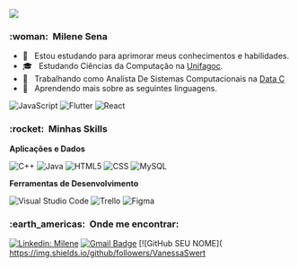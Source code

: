 ![](https://komarev.com/ghpvc/?username=VanessaSwerts&color=006bed)

<h3> :woman: &nbsp;Milene Sena </h3>

- 🤔 &nbsp; Estou estudando para aprimorar meus conhecimentos e habilidades.
- 🎓 &nbsp; Estudando Ciências da Computação na <a href="https://unifagoc.edu.br/">Unifagoc</a>.
- 💼 &nbsp; Trabalhando como Analista De Sistemas Computacionais na <a href="https://site.datac.com.br/">Data C</a>
- 🌱 &nbsp; Aprendendo mais sobre as seguintes linguagens.

 ![JavaScript](https://img.shields.io/badge/-JavaScript-333333?style=flat&logo=javascript)
 ![Flutter](https://img.shields.io/badge/-Flutter-333333?style=flat&logo=Flutter)
 ![React](https://img.shields.io/badge/-React-333333?style=flat&logo=react)
 

  
<h3> :rocket: &nbsp;Minhas Skills </h3>

**Aplicações e Dados**

  ![C++](https://img.shields.io/badge/-C++-333333?style=flat&logo=C%2B%2B&logoColor=00599C)
  ![Java](https://img.shields.io/badge/-Java-333333?style=flat&logo=Java&logoColor=007396)
  ![HTML5](https://img.shields.io/badge/-HTML5-333333?style=flat&logo=HTML5)
  ![CSS](https://img.shields.io/badge/-CSS-333333?style=flat&logo=CSS3&logoColor=1572B6)
  ![MySQL](https://img.shields.io/badge/-MySQL-333333?style=flat&logo=mysql)

**Ferramentas de Desenvolvimento**

  ![Visual Studio Code](https://img.shields.io/badge/-Visual%20Studio%20Code-333333?style=flat&logo=visual-studio-code&logoColor=007ACC)
  ![Trello](https://img.shields.io/badge/-Trello-333333?style=flat&logo=trello&logoColor=007ACC)
  ![Figma](https://img.shields.io/badge/-Figma-333333?style=flat&logo=figma&logoColor=007ACC)


<h3> :earth_americas: &nbsp;Onde me encontrar: </h3> 

[![Linkedin: Milene](https://img.shields.io/badge/-USERNAME-blue?style=flat-square&logo=Linkedin&logoColor=white&link=https://www.linkedin.com/in/milene-sena/)](https://www.linkedin.com/in/milene-sena/)
[![Gmail Badge](https://img.shields.io/badge/-seuemail@email.com-006bed?style=flat-square&logo=Gmail&logoColor=white&link=mailto:SEU-EMAIL)](mailto:SEU-EMAIL)
[![GitHub SEU NOME]( https://img.shields.io/github/followers/VanessaSwert
